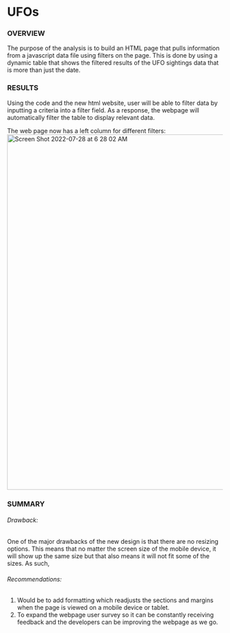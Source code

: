 # UFOs
### OVERVIEW

The purpose of the analysis is to build an HTML page that pulls information from a javascript data file using filters on the page. This is done by using a dynamic table that shows the filtered results of the UFO sightings data that is more than just the date. 

### RESULTS

Using the code and the new html website, user will be able to filter data by inputting a criteria into a filter field. As a response, the webpage will automatically filter the table to display relevant data.

The web page now has a left column for different filters:
<img width="829" alt="Screen Shot 2022-07-28 at 6 28 02 AM" src="https://user-images.githubusercontent.com/100388238/181484224-1836311b-b8e7-489a-8b01-ce6253a1818e.png">

### SUMMARY
###### Drawback:

One of the major drawbacks of the new design is that there are no resizing options. This means that no matter the screen size of the mobile device, it will show up the same size but that also means it will not fit some of the sizes. As such, 

###### Recommendations:

1. Would be to add formatting which readjusts the sections and margins when the page is viewed on a mobile device or tablet.
2. To expand the webpage user survey so it can be constantly receiving feedback and the developers can be improving the webpage as we go. 
